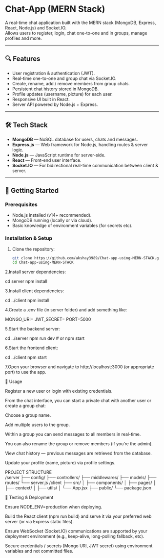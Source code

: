 # Chat-App (MERN Stack)  
A real-time chat application built with the MERN stack (MongoDB, Express, React, Node.js) and Socket.IO.  
Allows users to register, login, chat one-to-one and in groups, manage profiles and more.

---

## 🔍 Features  
- User registration & authentication (JWT).  
- Real-time one-to-one and group chat via Socket.IO.  
- Create, rename, add / remove members from group chats.  
- Persistent chat history stored in MongoDB.  
- Profile updates (username, picture) for each user.  
- Responsive UI built in React.  
- Server API powered by Node.js + Express.  

---

## 🛠 Tech Stack  
- **MongoDB** — NoSQL database for users, chats and messages.  
- **Express.js** — Web framework for Node.js, handling routes & server logic.  
- **Node.js** — JavaScript runtime for server-side.  
- **React** — Front-end user interface.  
- **Socket.IO** — For bidirectional real-time communication between client & server.  

---

## 🚀 Getting Started  
### Prerequisites  
- Node.js installed (v14+ recommended).  
- MongoDB running (locally or via cloud).  
- Basic knowledge of environment variables (for secrets etc).  

### Installation & Setup  
1. Clone the repository:  
   ```bash
   git clone https://github.com/akshay3989/Chat-app-using-MERN-STACK.git
   cd Chat-app-using-MERN-STACK
2.Install server dependencies:

cd server
npm install

3.Install client dependencies:

cd ../client
npm install

4.Create a .env file (in server folder) and add something like:

MONGO_URI=<your-mongo-connection-string>
JWT_SECRET=<your-jwt-secret>
PORT=5000

5.Start the backend server:

cd ../server
npm run dev  # or npm start

6.Start the frontend client:

cd ../client
npm start

7.Open your browser and navigate to http://localhost:3000
 (or appropriate port) to use the app.

🎯 Usage

Register a new user or login with existing credentials.

From the chat interface, you can start a private chat with another user or create a group chat:

Choose a group name.

Add multiple users to the group.

Within a group you can send messages to all members in real-time.

You can also rename the group or remove members (if you’re the admin).

View chat history — previous messages are retrieved from the database.

Update your profile (name, picture) via profile settings.


PROJECT STRUCTURE  
/server
  ├── config/
  ├── controllers/
  ├── middlewares/
  ├── models/
  ├── routes/
  └── server.js
/client
  ├── src/
  │    ├── components/
  │    ├── pages/
  │    ├── context/
  │    ├── utils/
  │    └── App.jsx
  ├── public/
  └── package.json

🧪 Testing & Deployment

Ensure NODE_ENV=production when deploying.

Build the React client (npm run build) and serve it via your preferred web server (or via Express static files).

Ensure WebSocket (Socket.IO) communications are supported by your deployment environment (e.g., keep-alive, long-polling fallback, etc).

Secure credentials / secrets (Mongo URI, JWT secret) using environment variables and not committed files.
